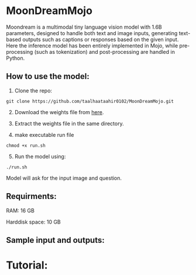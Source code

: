 # MoonDreamMojo
Moondream is a multimodal tiny language vision model with 1.6B parameters, designed to handle both text and image inputs, generating text-based outputs such as captions or responses based on the given input. Here the inference model has been entirely implemented in Mojo, while pre-processing (such as tokenization) and post-processing are handled in Python.
## How to use the model:
1. Clone the repo:

```git clone https://github.com/taalhaataahir0102/MoonDreamMojo.git```

2. Download the weights file from [here](your-link-here).

3. Extract the weights file in the same directory.

4. make executable run file

```chmod +x run.sh```

5. Run the model using:

```./run.sh```

Model will ask for the input image and question. 
## Requirments:
RAM: 16 GB

Harddisk space: 10 GB
## Sample input and outputs:
# Tutorial:
